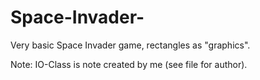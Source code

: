 # Space-Invader-

Very basic Space Invader game, rectangles as "graphics".

Note: IO-Class is note created by me (see file for author).
